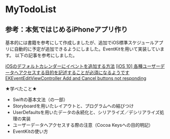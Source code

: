 # MyTodoList
## 参考：本気ではじめるiPhoneアプリ作り

基本的には書籍を参考にして作成しましたが、追加でiOS標準スケジュールアプリに自動的に予定が追加できるようにしました。EventKitを用いて実装しています。
以下の記事を参考にしました。

[iOSのデフォルトカレンダーにイベントを追加する方法](https://creator.blitzgate.co.jp/515/)
[[iOS 10] 各種ユーザーデータへアクセスする目的を記述することが必須になるようです](https://dev.classmethod.jp/smartphone/iphone/ios10-privacy-data-purpose-description/)
[EKEventEditViewController Add and Cancel buttons not responding
](https://stackoverflow.com/questions/47182610/ekeventeditviewcontroller-add-and-cancel-buttons-not-responding)

★学べたこと★
- Swiftの基本文法（の一部）
- Storyboardを用いたレイアウトと、プログラムへの結びつけ
- UserDefaultsを用いたデータの永続化と、シリアライズ／デシリアライズ処理の実装
- ユーザーデータへアクセスする際の注意（Cocoa Keysへの目的明記）
- EventKitの使い方

